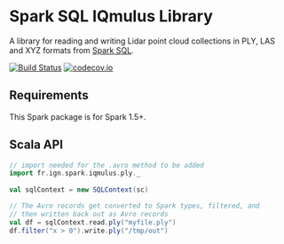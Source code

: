 # Spark SQL IQmulus Library

A library for reading and writing Lidar point cloud collections in PLY, LAS and XYZ formats from [Spark SQL](http://spark.apache.org/docs/latest/sql-programming-guide.html).

[![Build Status](https://travis-ci.org/IGNF/spark-iqmulus.svg?branch=master)](https://travis-ci.org/IGNF/spark-iqmulus)
[![codecov.io](http://codecov.io/github/IGNF/spark-iqmulus/coverage.svg?branch=master)](http://codecov.io/github/IGNF/spark-iqmulus?branch=master)

## Requirements

This Spark package is for Spark 1.5+.

## Scala API

```scala
// import needed for the .avro method to be added
import fr.ign.spark.iqmulus.ply._
		
val sqlContext = new SQLContext(sc)

// The Avro records get converted to Spark types, filtered, and
// then written back out as Avro records
val df = sqlContext.read.ply("myfile.ply")
df.filter("x > 0").write.ply("/tmp/out")
```
